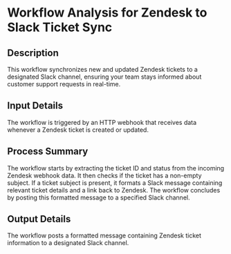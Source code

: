 # Workflow Analysis for Zendesk to Slack Ticket Sync

## Description
This workflow synchronizes new and updated Zendesk tickets to a designated Slack channel, ensuring your team stays informed about customer support requests in real-time.

## Input Details
The workflow is triggered by an HTTP webhook that receives data whenever a Zendesk ticket is created or updated.

## Process Summary
The workflow starts by extracting the ticket ID and status from the incoming Zendesk webhook data. It then checks if the ticket has a non-empty subject. If a ticket subject is present, it formats a Slack message containing relevant ticket details and a link back to Zendesk. The workflow concludes by posting this formatted message to a specified Slack channel.

## Output Details
The workflow posts a formatted message containing Zendesk ticket information to a designated Slack channel.
